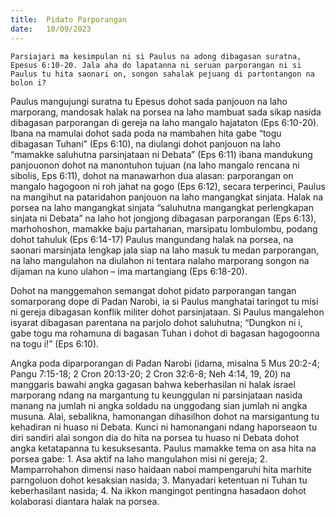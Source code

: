 ```yaml
---
title:  Pidato Parporangan
date:   10/09/2023
---
```


`Parsiajari ma kesimpulan ni si Paulus na adong dibagasan suratna, Epesus 6:10-20. Jala aha do lapatanna ni seruan parporangan ni si Paulus tu hita saonari on, songon sahalak pejuang di partontangon na bolon i?`

Paulus mangujungi suratna tu Epesus dohot sada panjouon na laho marporang, mandosak halak na porsea na laho mambuat sada sikap nasida dibagasan parporangan di gereja na laho mangalo hajataton (Eps 6:10-20). Ibana na mamulai dohot sada poda na mambahen hita gabe “togu dibagasan Tuhani” (Eps 6:10), na diulangi dohot panjouon na laho “mamakke saluhutna parsinjataan ni Debata” (Eps 6:11) ibana mandukung panjouonon dohot na manontuhon tujuan (na laho mangalo rencana ni sibolis, Eps 6:11), dohot na manawarhon dua alasan: parporangan on mangalo hagogoon ni roh jahat na gogo (Eps 6:12), secara terperinci, Paulus na mangihut na pataridahon panjouon na laho mangangkat sinjata. Halak na porsea na laho mangangkat sinjata “saluhutna mangangkat perlengkapan sinjata ni Debata” na laho hot jongjong dibagasan parporangan (Eps 6:13), marhohoshon, mamakke baju partahanan, marsipatu lombulombu, podang dohot tahuluk (Eps 6:14-17) Paulus mangundang halak na porsea, na saonari marsinjata lengkap jala siap na laho masuk tu medan parporangan, na laho mangulahon na diulahon ni tentara nalaho marporang songon na dijaman na kuno ulahon – ima martangiang (Eps 6:18-20).

Dohot na manggemahon semangat dohot pidato parporangan tangan somarporang dope di Padan Narobi, ia si Paulus manghatai taringot tu misi ni gereja dibagasan konflik militer dohot parsinjataan. Si Paulus mangalehon isyarat dibagasan parentana na parjolo dohot saluhutna; “Dungkon ni i, gabe togu ma rohamuna di bagasan Tuhan i dohot di bagasan hagogoonna na togu i!” (Eps 6:10).

Angka poda diparporangan di Padan Narobi (idama, misalna 5 Mus 20:2-4; Pangu 7:15-18; 2 Cron 20:13-20; 2 Cron 32:6-8; Neh 4:14, 19, 20) na manggaris bawahi angka gagasan bahwa keberhasilan ni halak israel marporang  ndang na margantung tu keunggulan ni parsinjataan nasida manang na jumlah ni angka soldadu na unggodang sian jumlah ni angka musuna. Alai, sebalikna, hamonangan dihasilhon dohot na marsigantung tu kehadiran ni huaso ni Debata. Kunci ni hamonangani ndang haporseaon tu diri sandiri alai songon dia do hita na porsea tu huaso ni Debata dohot angka ketatapanna tu kesuksesanta. Paulus mamakke tema on asa hita na porsea gabe: 1. Asa aktif na laho mangulahon misi ni gereja; 2. Mamparrohahon dimensi naso haidaan naboi mampengaruhi hita marhite parngoluon dohot kesaksian nasida; 3. Manyadari ketentuan ni Tuhan tu keberhasilant nasida; 4. Na ikkon mangingot pentingna hasadaon dohot kolaborasi diantara halak na porsea.